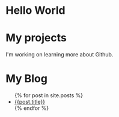 # Hello World 
# My projects
I'm working on learning more about Github. 
# My Blog
<ul>
  {% for post in site.posts %}
  <li>
    <a href="{{ base }}{{ post.url }}"> {{post.title}}</a>
  </li>
  {% endfor %}
 </ul>
